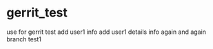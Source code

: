# gerrit_test
use for gerrit test
add user1 info
add user1 details info again and again
branch test1
